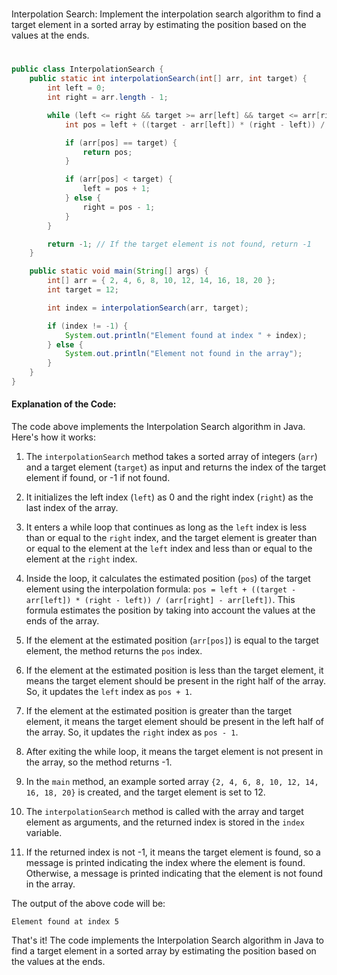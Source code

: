 #
Interpolation Search: Implement the interpolation search algorithm to find a target element in a sorted array by estimating the position based on the values at the ends.
#
```java
public class InterpolationSearch {
    public static int interpolationSearch(int[] arr, int target) {
        int left = 0;
        int right = arr.length - 1;

        while (left <= right && target >= arr[left] && target <= arr[right]) {
            int pos = left + ((target - arr[left]) * (right - left)) / (arr[right] - arr[left]);

            if (arr[pos] == target) {
                return pos;
            }

            if (arr[pos] < target) {
                left = pos + 1;
            } else {
                right = pos - 1;
            }
        }

        return -1; // If the target element is not found, return -1
    }

    public static void main(String[] args) {
        int[] arr = { 2, 4, 6, 8, 10, 12, 14, 16, 18, 20 };
        int target = 12;

        int index = interpolationSearch(arr, target);

        if (index != -1) {
            System.out.println("Element found at index " + index);
        } else {
            System.out.println("Element not found in the array");
        }
    }
}
```

#### Explanation of the Code:

The code above implements the Interpolation Search algorithm in Java. Here's how it works:

1. The `interpolationSearch` method takes a sorted array of integers (`arr`) and a target element (`target`) as input and returns the index of the target element if found, or -1 if not found.

2. It initializes the left index (`left`) as 0 and the right index (`right`) as the last index of the array.

3. It enters a while loop that continues as long as the `left` index is less than or equal to the `right` index, and the target element is greater than or equal to the element at the `left` index and less than or equal to the element at the `right` index.

4. Inside the loop, it calculates the estimated position (`pos`) of the target element using the interpolation formula: `pos = left + ((target - arr[left]) * (right - left)) / (arr[right] - arr[left])`. This formula estimates the position by taking into account the values at the ends of the array.

5. If the element at the estimated position (`arr[pos]`) is equal to the target element, the method returns the `pos` index.

6. If the element at the estimated position is less than the target element, it means the target element should be present in the right half of the array. So, it updates the `left` index as `pos + 1`.

7. If the element at the estimated position is greater than the target element, it means the target element should be present in the left half of the array. So, it updates the `right` index as `pos - 1`.

8. After exiting the while loop, it means the target element is not present in the array, so the method returns -1.

9. In the `main` method, an example sorted array `{2, 4, 6, 8, 10, 12, 14, 16, 18, 20}` is created, and the target element is set to 12.

10. The `interpolationSearch` method is called with the array and target element as arguments, and the returned index is stored in the `index` variable.

11. If the returned index is not -1, it means the target element is found, so a message is printed indicating the index where the element is found. Otherwise, a message is printed indicating that the element is not found in the array.

The output of the above code will be:
```
Element found at index 5
```

That's it! The code implements the Interpolation Search algorithm in Java to find a target element in a sorted array by estimating the position based on the values at the ends.
